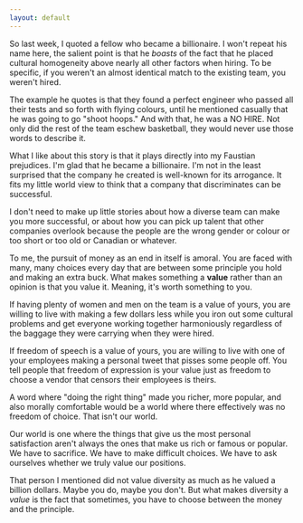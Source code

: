 ```yaml
---
layout: default
---
```


So last week, I quoted a fellow who became a billionaire. I won't repeat his name here, the salient point is that he *boasts* of the fact that he placed cultural homogeneity above nearly all other factors when hiring. To be specific, if you weren't an almost identical match to the existing team, you weren't hired.

The example he quotes is that they found a perfect engineer who passed all their tests and so forth with flying colours, until he mentioned casually that he was going to go "shoot hoops." And with that, he was a NO HIRE. Not only did the rest of the team eschew basketball, they would never use those words to describe it.

What I like about this story is that it plays directly into my Faustian prejudices. I'm glad that he became a billionaire. I'm not in the least surprised that the company he created is well-known for its arrogance. It fits my little world view to think that a company that discriminates can be successful.

I don't need to make up little stories about how a diverse team can make you more successful, or about how you can pick up talent that other companies overlook because the people are the wrong gender or colour or too short or too old or Canadian or whatever.

To me, the pursuit of money as an end in itself is amoral. You are faced with many, many choices every day that are between some principle you hold and making an extra buck. What makes something a **value** rather than an opinion is that you value it. Meaning, it's worth something to you.

If having plenty of women and men on the team is a value of yours, you are willing to live with making a few dollars less while you iron out some cultural problems and get everyone working together harmoniously regardless of the baggage they were carrying when they were hired.

If freedom of speech is a value of yours, you are willing to live with one of your employees making a personal tweet that pisses some people off. You tell people that freedom of expression is your value just as freedom to choose a vendor that censors their employees is theirs.

A word where "doing the right thing" made you richer, more popular, and also morally comfortable would be a world where there effectively was no freedom of choice. That isn't our world.

Our world is one where the things that give us the most personal satisfaction aren't always the ones that make us rich or famous or popular. We have to sacrifice. We have to make difficult choices. We have to ask ourselves whether we truly value our positions.

That person I mentioned did not value diversity as much as he valued a billion dollars. Maybe you do, maybe you don't. But what makes diversity a *value* is the fact that sometimes, you have to choose between the money and the principle.